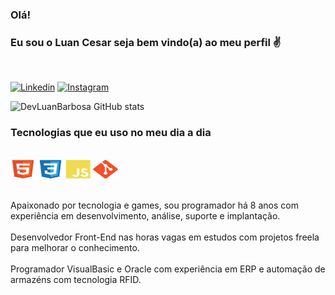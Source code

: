 ### Olá!
### Eu sou o Luan Cesar seja bem vindo(a) ao meu perfil ✌️
<br/>

[![Linkedin](https://img.shields.io/badge/LinkedIn-0077B5?style=for-the-badge&logo=linkedin&logoColor=white)](https://www.linkedin.com/in/luan-barbosa)
[![Instagram](https://img.shields.io/badge/Instagram-E4405F?style=for-the-badge&logo=instagram&logoColor=white)](https://www.instagram.com/luancsb)


![DevLuanBarbosa GitHub stats](https://github-readme-stats.vercel.app/api?username=luancesardev&show_icons=true&theme=tokyonight)


### Tecnologias que eu uso no meu dia a dia

<div style="display: inline_block"><br/>
  <img align="center" alt="luan-HTML" height="30" width="40" src="https://raw.githubusercontent.com/devicons/devicon/master/icons/html5/html5-original.svg">
  <img align="center" alt="luan-CSS" height="30" width="40" src="https://raw.githubusercontent.com/devicons/devicon/master/icons/css3/css3-original.svg">
  <img align="center" alt="luan-Js" height="30" width="40" src="https://raw.githubusercontent.com/devicons/devicon/master/icons/javascript/javascript-plain.svg">
  <img align="center" alt="luan-Git" height="30" width="40" src="https://raw.githubusercontent.com/devicons/devicon/master/icons/git/git-original.svg">
</div>
<br/>
<br/>
Apaixonado por tecnologia e games, sou programador há 8 anos com experiência em desenvolvimento, análise, suporte e implantação.
<br/>
<br/>
Desenvolvedor Front-End nas horas vagas em estudos com projetos freela para melhorar o conhecimento.
<br/><br/>
Programador VisualBasic e Oracle com experiência em ERP e automação de armazéns com tecnologia RFID.
<br/>
